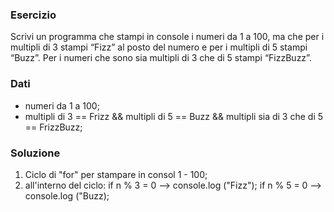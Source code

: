 ### Esercizio
Scrivi un programma che stampi in console i numeri da 1 a 100,
ma che per i multipli di 3 stampi “Fizz” al posto del numero e per i multipli di 5 stampi “Buzz”.
Per i numeri che sono sia multipli di 3 che di 5 stampi “FizzBuzz”.

### Dati

- numeri da 1 a 100;
- multipli di 3 == Frizz && multipli di 5 == Buzz && multipli sia di 3 che di 5 == FrizzBuzz;

### Soluzione

1. Ciclo di "for" per stampare in consol 1 - 100; 
2. all'interno del ciclo: 
    if n % 3 = 0 --> console.log ("Fizz");
    if n % 5 = 0 --> console.log ("Buzz);

    
